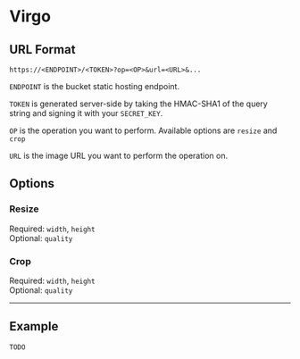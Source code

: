 # Virgo

## URL Format

```
https://<ENDPOINT>/<TOKEN>?op=<OP>&url=<URL>&...
```

`ENDPOINT` is the bucket static hosting endpoint.

`TOKEN` is generated server-side by taking the HMAC-SHA1 of the query string and signing it with your `SECRET_KEY`.

`OP` is the operation you want to perform. Available options are `resize` and `crop`

`URL` is the image URL you want to perform the operation on.

## Options

### Resize

Required: `width`, `height`  
Optional: `quality`

### Crop

Required: `width`, `height`  
Optional: `quality`

-----

## Example

```
TODO
```
